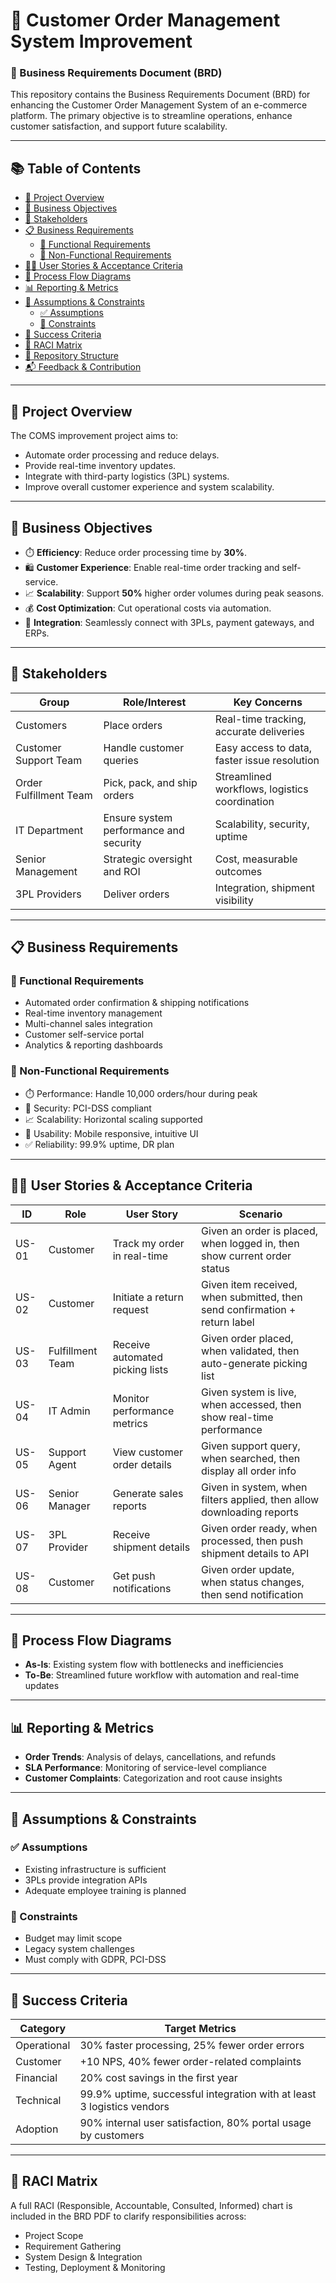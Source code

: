 # 🛒 Customer Order Management System Improvement  
### 📄 Business Requirements Document (BRD)

This repository contains the Business Requirements Document (BRD) for enhancing the Customer Order Management System of an e-commerce platform. The primary objective is to streamline operations, enhance customer satisfaction, and support future scalability.

---

## 📚 Table of Contents

- [📌 Project Overview](#-project-overview)
- [🎯 Business Objectives](#-business-objectives)
- [👥 Stakeholders](#-stakeholders)
- [📋 Business Requirements](#-business-requirements)
  - [🔧 Functional Requirements](#-functional-requirements)
  - [📐 Non-Functional Requirements](#-non-functional-requirements)
- [🧑‍💼 User Stories & Acceptance Criteria](#-user-stories--acceptance-criteria)
- [🔁 Process Flow Diagrams](#-process-flow-diagrams)
- [📊 Reporting & Metrics](#-reporting--metrics)
- [🧱 Assumptions & Constraints](#-assumptions--constraints)
  - [✅ Assumptions](#-assumptions)
  - [🚫 Constraints](#-constraints)
- [🏁 Success Criteria](#-success-criteria)
- [📌 RACI Matrix](#-raci-matrix)
- [📁 Repository Structure](#-repository-structure)
- [📬 Feedback & Contribution](#-feedback--contribution)

---

## 📌 Project Overview

The COMS improvement project aims to:

- Automate order processing and reduce delays.
- Provide real-time inventory updates.
- Integrate with third-party logistics (3PL) systems.
- Improve overall customer experience and system scalability.

---

## 🎯 Business Objectives

- ⏱️ **Efficiency**: Reduce order processing time by **30%**.
- 🛍️ **Customer Experience**: Enable real-time order tracking and self-service.
- 📈 **Scalability**: Support **50%** higher order volumes during peak seasons.
- 💰 **Cost Optimization**: Cut operational costs via automation.
- 🔗 **Integration**: Seamlessly connect with 3PLs, payment gateways, and ERPs.

---

## 👥 Stakeholders

| Group                   | Role/Interest                             | Key Concerns                                   |
|------------------------|-------------------------------------------|------------------------------------------------|
| Customers              | Place orders                              | Real-time tracking, accurate deliveries        |
| Customer Support Team  | Handle customer queries                   | Easy access to data, faster issue resolution   |
| Order Fulfillment Team | Pick, pack, and ship orders               | Streamlined workflows, logistics coordination  |
| IT Department          | Ensure system performance and security    | Scalability, security, uptime                  |
| Senior Management      | Strategic oversight and ROI               | Cost, measurable outcomes                      |
| 3PL Providers          | Deliver orders                            | Integration, shipment visibility               |

---

## 📋 Business Requirements

### 🔧 Functional Requirements

- Automated order confirmation & shipping notifications  
- Real-time inventory management  
- Multi-channel sales integration  
- Customer self-service portal  
- Analytics & reporting dashboards  

### 📐 Non-Functional Requirements

- ⏱️ Performance: Handle 10,000 orders/hour during peak  
- 🔐 Security: PCI-DSS compliant  
- 📈 Scalability: Horizontal scaling supported  
- 📱 Usability: Mobile responsive, intuitive UI  
- ✅ Reliability: 99.9% uptime, DR plan  

---

## 🧑‍💼 User Stories & Acceptance Criteria

| ID    | Role              | User Story                      | Scenario                                                                 |
|-------|-------------------|----------------------------------|--------------------------------------------------------------------------|
| US-01 | Customer          | Track my order in real-time      | Given an order is placed, when logged in, then show current order status |
| US-02 | Customer          | Initiate a return request        | Given item received, when submitted, then send confirmation + return label |
| US-03 | Fulfillment Team  | Receive automated picking lists  | Given order placed, when validated, then auto-generate picking list      |
| US-04 | IT Admin          | Monitor performance metrics      | Given system is live, when accessed, then show real-time performance     |
| US-05 | Support Agent     | View customer order details      | Given support query, when searched, then display all order info          |
| US-06 | Senior Manager    | Generate sales reports           | Given in system, when filters applied, then allow downloading reports    |
| US-07 | 3PL Provider      | Receive shipment details         | Given order ready, when processed, then push shipment details to API     |
| US-08 | Customer          | Get push notifications           | Given order update, when status changes, then send notification          |

---

## 🔁 Process Flow Diagrams

- **As-Is**: Existing system flow with bottlenecks and inefficiencies  
- **To-Be**: Streamlined future workflow with automation and real-time updates  

---

## 📊 Reporting & Metrics

- **Order Trends**: Analysis of delays, cancellations, and refunds  
- **SLA Performance**: Monitoring of service-level compliance  
- **Customer Complaints**: Categorization and root cause insights  

---

## 🧱 Assumptions & Constraints

### ✅ Assumptions

- Existing infrastructure is sufficient  
- 3PLs provide integration APIs  
- Adequate employee training is planned  

### 🚫 Constraints

- Budget may limit scope  
- Legacy system challenges  
- Must comply with GDPR, PCI-DSS  

---

## 🏁 Success Criteria

| Category        | Target Metrics                                                       |
|----------------|-----------------------------------------------------------------------|
| Operational     | 30% faster processing, 25% fewer order errors                         |
| Customer        | +10 NPS, 40% fewer order-related complaints                           |
| Financial       | 20% cost savings in the first year                                    |
| Technical       | 99.9% uptime, successful integration with at least 3 logistics vendors|
| Adoption        | 90% internal user satisfaction, 80% portal usage by customers         |

---

## 📌 RACI Matrix

A full RACI (Responsible, Accountable, Consulted, Informed) chart is included in the BRD PDF to clarify responsibilities across:

- Project Scope
- Requirement Gathering
- System Design & Integration
- Testing, Deployment & Monitoring


